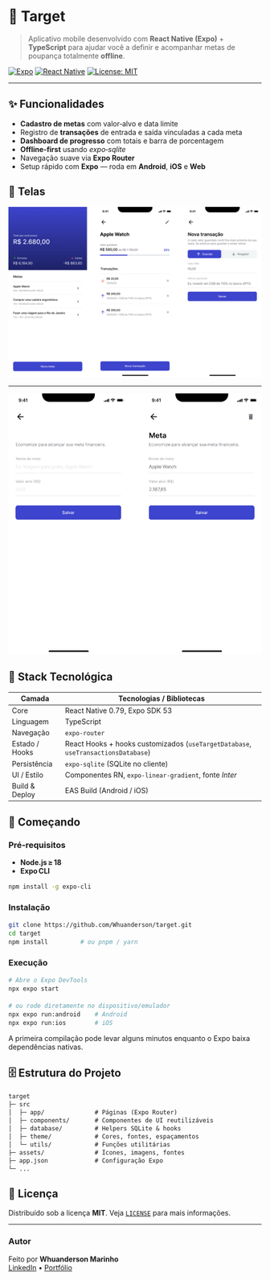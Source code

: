 # 🎯 Target

> Aplicativo mobile desenvolvido com **React Native (Expo)** + **TypeScript** para ajudar você a definir e acompanhar metas de poupança totalmente **offline**.

[![Expo](https://img.shields.io/badge/Expo-53-000.svg?logo=expo&logoColor=white)](https://expo.dev/)
[![React Native](https://img.shields.io/badge/React_Native-0.79-61DAFB.svg?logo=react&logoColor=white)](https://reactnative.dev/)
[![License: MIT](https://img.shields.io/badge/Licença-MIT-green.svg)](LICENSE)

---

## ✨ Funcionalidades

- **Cadastro de metas** com valor‑alvo e data limite  
- Registro de **transações** de entrada e saída vinculadas a cada meta  
- **Dashboard de progresso** com totais e barra de porcentagem  
- **Offline‑first** usando _expo‑sqlite_  
- Navegação suave via **Expo Router**  
- Setup rápido com **Expo** — roda em **Android**, **iOS** e **Web**  

## 📸 Telas

<p align="center">
  <img src="https://raw.githubusercontent.com/Whuanderson/target/refs/heads/main/.github/screens1.png" alt="Target" />
</p>

---

<p align="center">
  <img src="https://raw.githubusercontent.com/Whuanderson/target/refs/heads/main/.github/screens2.png" alt="Target" />
</p>

## 📂 Stack Tecnológica

| Camada            | Tecnologias / Bibliotecas                                                     |
|-------------------|-------------------------------------------------------------------------------|
| Core              | React Native 0.79, Expo SDK 53                                                |
| Linguagem         | TypeScript                                                                    |
| Navegação         | `expo-router`                                                                 |
| Estado / Hooks    | React Hooks + hooks customizados (`useTargetDatabase`, `useTransactionsDatabase`) |
| Persistência      | `expo-sqlite` (SQLite no cliente)                                             |
| UI / Estilo       | Componentes RN, `expo-linear-gradient`, fonte _Inter_                         |
| Build & Deploy    | EAS Build (Android / iOS)                                                     |

## 🚀 Começando

### Pré‑requisitos

* **Node.js ≥ 18**
* **Expo CLI**

```bash
npm install -g expo-cli
```

### Instalação

```bash
git clone https://github.com/Whuanderson/target.git
cd target
npm install         # ou pnpm / yarn
```

### Execução

```bash
# Abre o Expo DevTools
npx expo start

# ou rode diretamente no dispositivo/emulador
npx expo run:android    # Android
npx expo run:ios        # iOS
```

A primeira compilação pode levar alguns minutos enquanto o Expo baixa dependências nativas.

## 🗄️ Estrutura do Projeto

```
target
├─ src
│  ├─ app/              # Páginas (Expo Router)
│  ├─ components/       # Componentes de UI reutilizáveis
│  ├─ database/         # Helpers SQLite & hooks
│  ├─ theme/            # Cores, fontes, espaçamentos
│  └─ utils/            # Funções utilitárias
├─ assets/              # Ícones, imagens, fontes
├─ app.json             # Configuração Expo
└─ ...
```

## 📄 Licença

Distribuído sob a licença **MIT**. Veja [`LICENSE`](LICENSE) para mais informações.

---

### Autor

Feito por **Whuanderson Marinho**  
[LinkedIn](https://linkedin.com/in/whuanderson) • [Portfólio](https://whuanderson.com)
